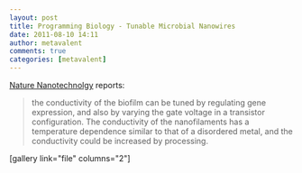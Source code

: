```yaml
---
layout: post
title: Programming Biology - Tunable Microbial Nanowires
date: 2011-08-10 14:11
author: metavalent
comments: true
categories: [metavalent]
---
```

<a href="https://www.nature.com/nnano/journal/vaop/ncurrent/abs/nnano.2011.119.html">Nature Nanotechnolgy</a> reports:<blockquote>the conductivity of the biofilm can be tuned by regulating gene expression, and also by varying the gate voltage in a transistor configuration. The conductivity of the nanofilaments has a temperature dependence similar to that of a disordered metal, and the conductivity could be increased by processing.</blockquote>
[gallery link="file" columns="2"]
